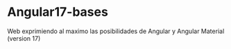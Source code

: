 # Angular17-bases
 Web exprimiendo al maximo las posibilidades de Angular y Angular Material (version 17)
